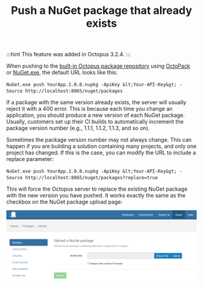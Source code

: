 ﻿---
title: Push a NuGet package that already exists
position: 18
---


:::hint
This feature was added in Octopus 3.2.4.
:::





When pushing to the [built-in Octopus package repository](/docs/home/packaging-applications/package-repositories.md) using [OctoPack](/docs/home/packaging-applications/nuget-packages/using-octopack.md) or [NuGet.exe](/docs/home/packaging-applications/nuget-packages/using-nuget.exe.md), the default URL looks like this:





`NuGet.exe push YourApp.1.0.0.nupkg -ApiKey &lt;Your-API-Key&gt; -Source http://localhost:8065/nuget/packages`


If a package with the same version already exists, the server will usually reject it with a 400 error. This is because each time you change an application, you should produce a new version of each NuGet package. Usually, customers set up their CI builds to automatically increment the package version number (e.g., 1.1.1, 1.1.2, 1.1.3, and so on).


Sometimes the package version number may not always change. This can happen if you are building a solution containing many projects, and only one project has changed. If this is the case, you can modify the URL to include a replace parameter:


`NuGet.exe push YourApp.1.0.0.nupkg -ApiKey &lt;Your-API-Key&gt; -Source http://localhost:8065/nuget/packages?replace=true`



This will force the Octopus server to replace the existing NuGet package with the new version you have pushed. It works exactly the same as the checkbox on the NuGet package upload page:

![](/docs/images/3049103/3278483.png)
